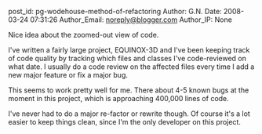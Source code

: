 post_id: pg-wodehouse-method-of-refactoring
Author: G.N.
Date: 2008-03-24 07:31:26
Author_Email: noreply@blogger.com
Author_IP: None

Nice idea about the zoomed-out view of code.

I've written a fairly large project, EQUINOX-3D and I've been keeping track of
code quality by tracking which files and classes I've code-reviewed on what
date. I usually do a code review on the affected files every time I add a new
major feature or fix a major bug.

This seems to work pretty well for me. There about 4-5 known bugs at the
moment in this project, which is approaching 400,000 lines of code.

I've never had to do a major re-factor or rewrite though. Of course it's a lot
easier to keep things clean, since I'm the only developer on this project.
